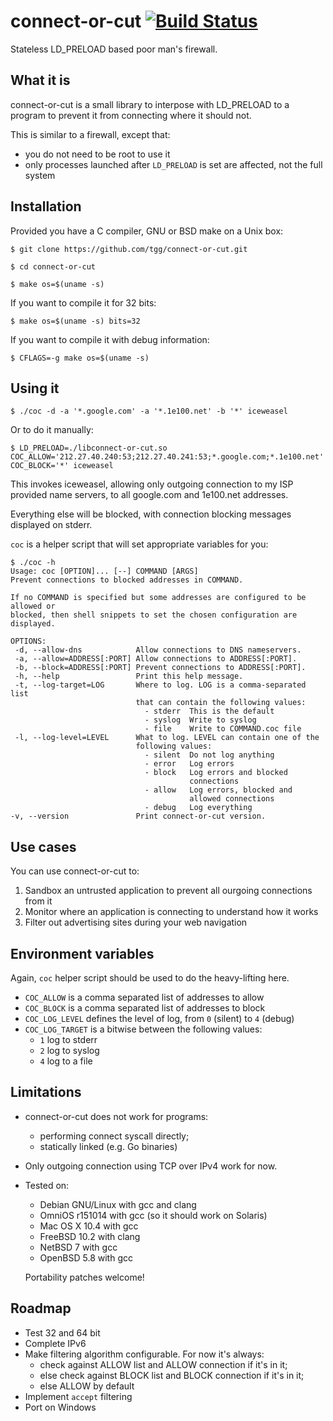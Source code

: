 # connect-or-cut [![Build Status](https://travis-ci.org/tgg/connect-or-cut.svg)](https://travis-ci.org/tgg/connect-or-cut)

Stateless LD_PRELOAD based poor man's firewall.

## What it is

connect-or-cut is a small library to interpose with LD_PRELOAD to a
program to prevent it from connecting where it should not.

This is similar to a firewall, except that:

 * you do not need to be root to use it
 * only processes launched after `LD_PRELOAD` is set are affected, not
   the full system

## Installation

Provided you have a C compiler, GNU or BSD make on a Unix box:

    $ git clone https://github.com/tgg/connect-or-cut.git

    $ cd connect-or-cut

    $ make os=$(uname -s)

If you want to compile it for 32 bits:

    $ make os=$(uname -s) bits=32

If you want to compile it with debug information:

    $ CFLAGS=-g make os=$(uname -s)


## Using it

    $ ./coc -d -a '*.google.com' -a '*.1e100.net' -b '*' iceweasel

Or to do it manually:

    $ LD_PRELOAD=./libconnect-or-cut.so COC_ALLOW='212.27.40.240:53;212.27.40.241:53;*.google.com;*.1e100.net' COC_BLOCK='*' iceweasel

This invokes iceweasel, allowing only outgoing connection to my ISP
provided name servers, to all google.com and 1e100.net addresses.

Everything else will be blocked, with connection blocking messages
displayed on stderr.

`coc` is a helper script that will set appropriate variables for you:

    $ ./coc -h
    Usage: coc [OPTION]... [--] COMMAND [ARGS]
    Prevent connections to blocked addresses in COMMAND.
    
    If no COMMAND is specified but some addresses are configured to be allowed or
    blocked, then shell snippets to set the chosen configuration are displayed.
    
    OPTIONS:
     -d, --allow-dns           	Allow connections to DNS nameservers.
     -a, --allow=ADDRESS[:PORT]	Allow connections to ADDRESS[:PORT].
     -b, --block=ADDRESS[:PORT]	Prevent connections to ADDRESS[:PORT].
     -h, --help                	Print this help message.
     -t, --log-target=LOG      	Where to log. LOG is a comma-separated list
                               	that can contain the following values:
                               	  - stderr	This is the default
                               	  - syslog	Write to syslog
                               	  - file	Write to COMMAND.coc file
     -l, --log-level=LEVEL     	What to log. LEVEL can contain one of the
                               	following values:
                               	  - silent	Do not log anything
                               	  - error	Log errors
                               	  - block	Log errors and blocked
                               	            connections
                               	  - allow	Log errors, blocked and
                               	            allowed connections
                               	  - debug	Log everything
    -v, --version             	Print connect-or-cut version.

## Use cases

You can use connect-or-cut to:

 1. Sandbox an untrusted application to prevent all ourgoing connections from it
 2. Monitor where an application is connecting to understand how it works
 3. Filter out advertising sites during your web navigation

## Environment variables

Again, `coc` helper script should be used to do the heavy-lifting here.

 * `COC_ALLOW` is a comma separated list of addresses to allow
 * `COC_BLOCK` is a comma separated list of addresses to block
 * `COC_LOG_LEVEL` defines the level of log, from `0` (silent) to `4` (debug)
 * `COC_LOG_TARGET` is a bitwise between the following values:
   * `1` log to stderr
   * `2` log to syslog
   * `4` log to a file

## Limitations

 * connect-or-cut does not work for programs:
   * performing connect syscall directly;
   * statically linked (e.g. Go binaries)
 * Only outgoing connection using TCP over IPv4 work for now.
 * Tested on:
   * Debian GNU/Linux with gcc and clang
   * OmniOS r151014 with gcc (so it should work on Solaris)
   * Mac OS X 10.4 with gcc
   * FreeBSD 10.2 with clang
   * NetBSD 7 with gcc
   * OpenBSD 5.8 with gcc

   Portability patches welcome!

## Roadmap

 * Test 32 and 64 bit
 * Complete IPv6
 * Make filtering algorithm configurable. For now it's always:
   * check against ALLOW list and ALLOW connection if it's in it;
   * else check against BLOCK list and BLOCK connection if it's in it;
   * else ALLOW by default
 * Implement `accept` filtering
 * Port on Windows
